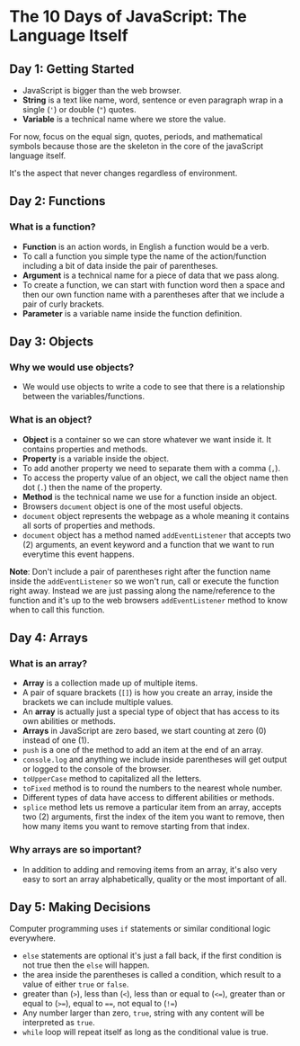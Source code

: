 # The 10 Days of JavaScript: The Language Itself

## Day 1: Getting Started

- JavaScript is bigger than the web browser.
- **String** is a text like name, word, sentence or even paragraph wrap in a single (`'`) or double (`"`) quotes.
- **Variable** is a technical name where we store the value.

For now, focus on the equal sign, quotes, periods, and mathematical symbols because those are the skeleton in the core of the javaScript language itself.

It's the aspect that never changes regardless of environment.


## Day 2: Functions

### What is a function?

- **Function** is an action words, in English a function would be a verb.
- To call a function you simple type the name of the action/function including a bit of data inside the pair of parentheses.
- **Argument** is a technical name for a piece of data that we pass along.
- To create a function, we can start with function word then a space and then our own function name with a parentheses after that we include a pair of curly brackets.
- **Parameter** is a variable name inside the function definition.


## Day 3: Objects

### Why we would use objects?

- We would use objects to write a code to see that there is a relationship between the variables/functions.

### What is an object?

- **Object** is a container so we can store whatever we want inside it. It contains properties and methods.
- **Property** is a variable inside the object.
- To add another property we need to separate them with a comma (`,`).
- To access the property value of an object, we call the object name then dot (`.`) then the name of the property.
- **Method** is the technical name we use for a function inside an object.
- Browsers `document` object is one of the most useful objects.
- `document` object represents the webpage as a whole meaning it contains all sorts of properties and methods.
- `document` object has a method named `addEventListener` that accepts two (2) arguments, an event keyword and a function that we want to run everytime this event happens.

**Note**: Don't include a pair of parentheses right after the function name inside the `addEventListener` so we won't run, call or execute the function right away. Instead we are just passing along the name/reference to the function and it's up to the web browsers `addEventListener` method to know when to call this function.


## Day 4: Arrays

### What is an array?

- **Array** is a collection made up of multiple items.
- A pair of square brackets (`[]`) is how you create an array, inside the brackets we can include multiple values.
- An **array** is actually just a special type of object that has access to its own abilities or methods.
- **Arrays** in JavaScript are zero based, we start counting at zero (0) instead of one (1).
- `push` is a one of the method to add an item at the end of an array.
- `console.log` and anything we include inside parentheses will get output or logged to the console of the browser.
- `toUpperCase` method to capitalized all the letters.
- `toFixed` method is to round the numbers to the nearest whole number.
- Different types of data have access to different abilities or methods.
- `splice` method lets us remove a particular item from an array, accepts two (2) arguments, first the index of the item you want to remove, then how many items you want to remove starting from that index.

### Why arrays are so important?

- In addition to adding and removing items from an array, it's also very easy to sort an array alphabetically, quality or the most important of all.


## Day 5: Making Decisions

Computer programming uses `if` statements or similar conditional logic everywhere.

- `else` statements are optional it's just a fall back, if the first condition is not true then the `else` will happen.
- the area inside the parentheses is called a condition, which result to a value of either `true` or `false`.
- greater than (`>`), less than (`<`), less than or equal to (`<=`), greater than or equal to (`>=`), equal to `==`, not equal to (`!=`)
- Any number larger than zero, `true`, string with any content will be interpreted as `true`.
- `while` loop will repeat itself as long as the conditional value is true.
